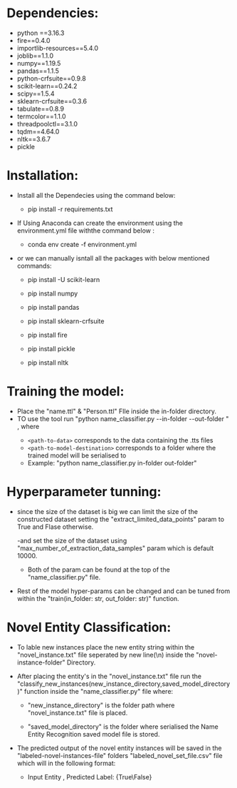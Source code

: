 # Dependencies: #

- python ==3.16.3
- fire==0.4.0
- importlib-resources==5.4.0
- joblib==1.1.0
- numpy==1.19.5
- pandas==1.1.5
- python-crfsuite==0.9.8
- scikit-learn==0.24.2
- scipy==1.5.4
- sklearn-crfsuite==0.3.6
- tabulate==0.8.9
- termcolor==1.1.0
- threadpoolctl==3.1.0
- tqdm==4.64.0
- nltk==3.6.7
- pickle

# Installation: #
  
- Install all the Dependecies using the command below:
  
    - pip install -r requirements.txt
	
- If Using Anaconda can create the environment using the environment.yml file withthe command below :
  
    - conda env create -f environment.yml
	
- or we can manually isntall all the packages with below mentioned commands:
  
    - pip install -U scikit-learn

	- pip install numpy

	- pip install pandas

	- pip install sklearn-crfsuite

	- pip install fire
	
	- pip install pickle
	
	- pip install nltk
	
	
# Training the model: #

- Place the "name.ttl" & "Person.ttl" FIle inside the in-folder directory.
-  TO use the tool run "python name_classifier.py --in-folder <path-to-data> --out-folder <path-to-model-destination>" , where
	- `<path-to-data>` corresponds to the data containing the .tts files
	- `<path-to-model-destination>` corresponds to a folder where the trained model will be serialised to
	- Example: "python name_classifier.py in-folder out-folder"
	
	
# Hyperparameter tunning: #

- since the size of the dataset is big we can limit the size of the constructed dataset setting  the "extract_limited_data_points" param to True and Flase otherwise.
 
  -and set the size of the dataset using "max_number_of_extraction_data_samples" param which is default 10000.
  
  - Both of the param can be found at the top of the "name_classifier.py" file.
  

- Rest of the model hyper-params can be changed and can be tuned from within the "train(in_folder: str, out_folder: str)" function.

# Novel Entity Classification: #

- To lable new instances place the new entity string within the "novel_instance.txt" file seperated by new line(\n) inside the "novel-instance-folder" Directory.

- After placing the entity's in the "novel_instance.txt" file run the "classify_new_instances(new_instance_directory,saved_model_directory)" function inside the "name_classifier.py" file where:

  - "new_instance_directory" is the folder path where "novel_instance.txt" file is placed.
  
  - "saved_model_directory" is the folder where serialised the Name Entity Recognition saved model file is stored.
  
- The predicted output of the novel entity instances will be saved in the "labeled-novel-instances-file" folders "labeled_novel_set_file.csv" file which will in the following format:

  - Input Entity , Predicted Label: {True\False}